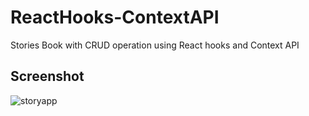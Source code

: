 # ReactHooks-ContextAPI 
Stories Book with CRUD operation using React hooks and Context API

## Screenshot
![storyapp](https://user-images.githubusercontent.com/21228768/84610593-667ff280-aebb-11ea-94e5-da97124637ad.png)

